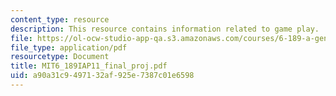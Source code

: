 ```yaml
---
content_type: resource
description: This resource contains information related to game play.
file: https://ol-ocw-studio-app-qa.s3.amazonaws.com/courses/6-189-a-gentle-introduction-to-programming-using-python-january-iap-2011/a90a31c9497132af925e7387c01e6598_MIT6_189IAP11_final_proj.pdf
file_type: application/pdf
resourcetype: Document
title: MIT6_189IAP11_final_proj.pdf
uid: a90a31c9-4971-32af-925e-7387c01e6598
---
```

